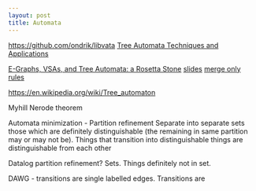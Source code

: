 ```yaml
---
layout: post
title: Automata
---
```



https://github.com/ondrik/libvata
[Tree Automata Techniques and Applications](https://jacquema.gitlabpages.inria.fr/files/tata.pdf)


[E-Graphs, VSAs, and Tree Automata: a Rosetta Stone](https://remy.wang/reports/dfta.pdf) [slides](https://docs.google.com/presentation/d/1oDNmzxJpsdLE51lmybcfzzzv4jRLDdrVpmMhMpFEoFk/edit?usp=sharing) [merge only rules](https://gist.github.com/remysucre/1788cf0153d7db240e751fb698f74d99)


https://en.wikipedia.org/wiki/Tree_automaton



Myhill Nerode theorem

Automata minimization - Partition refinement
Separate into separate sets those which are definitely distinguishable (the remaining in same partition may or may not be). Things that transition into distinguishable things are distinguishable from each other

Datalog partition refinement?
Sets. Things definitely not in set.

DAWG - transitions are single labelled edges. Transitions are
